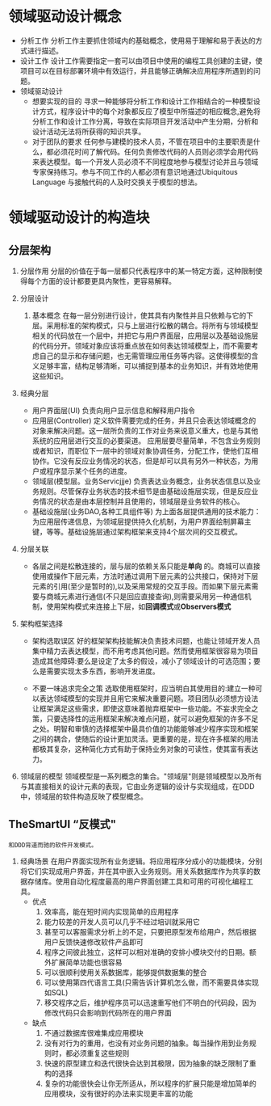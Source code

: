 # 领域驱动设计概念
* 分析工作
	分析工作主要抓住领域内的基础概念，使用易于理解和易于表达的方式进行描述。
* 设计工作
	设计工作需要指定一套可以由项目中使用的编程工具创建的主键，使项目可以在目标部署环境中有效运行，并且能够正确解决应用程序所遇到的问题。
* 领域驱动设计
	* 想要实现的目的
		寻求一种能够将分析工作和设计工作相结合的一种模型设计方式，程序设计中的每个对象都反应了模型中所描述的相应概念,避免将分析工作和设计工作分离，导致在实际项目开发活动中产生分期，分析和设计活动无法将所获得的知识共享。
	* 对于团队的要求
		任何参与建模的技术人员，不管在项目中的主要职责是什么，都必须花时间了解代码。任何负责修改代码的人员则必须学会用代码来表达模型。每一个开发人员必须不不同程度地参与模型讨论并且与领域专家保持练习。参与不同工作的人都必须有意识地通过Ubiquitous Language 与接触代码的人及时交换关于模型的想法。
# 领域驱动设计的构造块

## 分层架构
1. 分层作用
	分层的价值在于每一层都只代表程序中的某一特定方面，这种限制使得每个方面的设计都要更具内聚性，更容易解释。
2. 分层设计
	 1. 基本概念
		在每一层分别进行设计，使其具有内聚性并且只依赖与它的下层。采用标准的架构模式，只与上层进行松散的耦合。将所有与领域模型相关的代码放在一个层中，并把它与用户界面层，应用层以及基础设施层的代码分开。领域对象应该将重点放在如何表达领域模型上，而不需要考虑自己的显示和存储问题，也无需管理应用任务等内容。这使得模型的含义足够丰富，结构足够清晰，可以捕捉到基本的业务知识，并有效地使用这些知识。	
3.  经典分层
	* 用户界面层(UI)
		负责向用户显示信息和解释用户指令
	*  应用层(Controller)
		定义软件需要完成的任务，并且只会表达领域概念的对象来解决问题。这一层所负责的工作对业务来说意义重大，也是与其他系统的应用层进行交互的必要渠道。
		应用层要尽量简单，不包含业务规则或者知识，而职位下一层中的领域对象协调任务，分配工作，使他们互相协作。它没有反应业务情况的状态，但是却可以具有另外一种状态，为用户或程序显示某个任务的进度。
	*  领域层(模型层。业务Servicjjje)
		负责表达业务概念，业务状态信息以及业务规则。尽管保存业务状态的技术细节是由基础设施层实现，但是反应业务情况的状态是由本层控制并且使用的，领域层是业务软件的核心。
	* 基础设施层(业务DAO,各种工具组件等)
		 为上面各层提供通用的技术能力：为应用层传递信息，为领域层提供持久化机制，为用户界面绘制屏幕主键，等等。基础设施层通过架构框架来支持4个层次间的交互模式。
4.  分层关联
	* 各层之间是松散连接的，层与层的依赖关系只能是**单向** 的。商城可以直接使用或操作下层元素，方法时通过调用下层元素的公共接口，保持对下层元素的引用(至少是暂时的),以及采用常规的交互手段。而如果下层元素需要与商城元素进行通信(不只是回应直接查询),则需要采用另一种通信机制，使用架构模式来连接上下层，如**回调模式**或**Observers模式**

5.  架构框架选择
	* 架构选取误区
		好的框架架构技能解决负责技术问题，也能让领域开发人员集中精力去表达模型，而不用考虑其他问题。然而使用框架很容易为项目造成其他障碍:要么是设定了太多的假设，减小了领域设计的可选范围；要么是需要实现太多东西，影响开发进度。
	
	* 不要一味追求完全之策 
		选取使用框架时，应当明白其使用目的:建立一种可以表达领域模型的实现并且用它来解决重要问题。项目团队必须想方设法让框架满足这些需求，即使这意味着抛弃框架中一些功能。不妄求完全之策，只要选择性的运用框架来解决难点问题，就可以避免框架的许多不足之处。明智和审慎的选择框架中最具价值的功能能够减少程序实现和框架之间的耦合，使随后的设计更加灵活。更重要的是，现在许多框架的用法都极其复杂，这种简化方式有助于保持业务对象的可读性，使其富有表达力。
6.  领域层的模型
		领域模型是一系列概念的集合。"领域层"则是领域模型以及所有与其直接相关的设计元素的表现，它由业务逻辑的设计与实现组成，在DDD中，领域层的软件构造反映了模型概念。
		
## TheSmartUI “反模式"
	和DDD背道而驰的软件开发模式。
1. 经典场景
	在用户界面实现所有业务逻辑。将应用程序分成小的功能模块，分别将它们实现成用户界面，并在其中嵌入业务规则。用关系数据库作为共享的数据存储库。使用自动化程度最高的用户界面创建工具和可用的可视化编程工具。
	* 优点
		1. 效率高，能在短时间内实现简单的应用程序
		2. 能力较差的开发人员可以几乎不经过培训就采用它
		3. 甚至可以客服需求分析上的不足，只要把原型发布给用户，然后根据用户反馈快速修改软件产品即可
		4. 程序之间彼此独立，这样可以相对准确的安排小模块交付的日期。额外扩展简单功能也很容易
		5. 可以很顺利使用关系数据库，能够提供数据集的整合
		6. 可以使用第四代语言工具(只需告诉计算机怎么做，而不需要具体实现如SQL)
		7. 移交程序之后，维护程序员可以迅速重写他们不明白的代码段，因为修改代码只会影响到代码所在的用户界面
	* 缺点
		1. 不通过数据库很难集成应用模块
		2. 没有对行为的重用，也没有对业务问题的抽象。每当操作用到业务规则时，都必须重复这些规则
		3. 快速的原型建立和迭代很快会达到其极限，因为抽象的缺乏限制了重构的选择
		4. 复杂的功能很快会让你无所适从，所以程序的扩展只能是增加简单的应用模块，没有很好的办法来实现更丰富的功能

